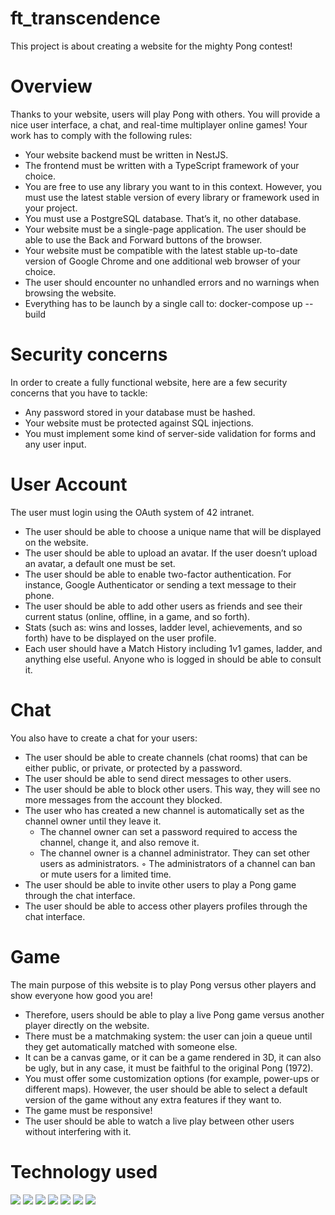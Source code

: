 # ft_transcendence
This project is about creating a website for the mighty Pong contest!

# Overview
Thanks to your website, users will play Pong with others. You will provide a nice user interface, a chat, and real-time multiplayer online games!
Your work has to comply with the following rules:
- Your website backend must be written in NestJS.
- The frontend must be written with a TypeScript framework of your choice.
- You are free to use any library you want to in this context. However, you must use the latest stable version of every library or framework used in your project.
- You must use a PostgreSQL database. That’s it, no other database.
- Your website must be a single-page application. The user should be able to use the Back and Forward buttons of the browser.
- Your website must be compatible with the latest stable up-to-date version of Google Chrome and one additional web browser of your choice.
- The user should encounter no unhandled errors and no warnings when browsing the website.
- Everything has to be launch by a single call to: docker-compose up --build

# Security concerns
In order to create a fully functional website, here are a few security concerns that you have to tackle:
- Any password stored in your database must be hashed.
- Your website must be protected against SQL injections.
- You must implement some kind of server-side validation for forms and any user input.

# User Account
The user must login using the OAuth system of 42 intranet.
- The user should be able to choose a unique name that will be displayed on the website.
- The user should be able to upload an avatar. If the user doesn’t upload an avatar, a default one must be set.
- The user should be able to enable two-factor authentication. For instance, Google Authenticator or sending a text message to their phone.
- The user should be able to add other users as friends and see their current status (online, offline, in a game, and so forth).
- Stats (such as: wins and losses, ladder level, achievements, and so forth) have to be displayed on the user profile.
- Each user should have a Match History including 1v1 games, ladder, and anything else useful. Anyone who is logged in should be able to consult it.

# Chat
You also have to create a chat for your users:
- The user should be able to create channels (chat rooms) that can be either public, or private, or protected by a password.
- The user should be able to send direct messages to other users.
- The user should be able to block other users. This way, they will see no more messages from the account they blocked.
- The user who has created a new channel is automatically set as the channel owner until they leave it.
	- The channel owner can set a password required to access the channel, change it, and also remove it.
	- The channel owner is a channel administrator. They can set other users as administrators.
◦ The administrators of a channel can ban or mute users for a limited time.
- The user should be able to invite other users to play a Pong game through the chat interface.
- The user should be able to access other players profiles through the chat interface.

# Game
The main purpose of this website is to play Pong versus other players and show everyone how good you are!
- Therefore, users should be able to play a live Pong game versus another player directly on the website.
- There must be a matchmaking system: the user can join a queue until they get automatically matched with someone else.
- It can be a canvas game, or it can be a game rendered in 3D, it can also be ugly, but in any case, it must be faithful to the original Pong (1972).
- You must offer some customization options (for example, power-ups or different maps). However, the user should be able to select a default version of the game without any extra features if they want to.
- The game must be responsive!
- The user should be able to watch a live play between other users without interfering with it.

# Technology used
<img src="https://img.shields.io/badge/HTML5-E34F26?style=for-the-badge&logo=html5&logoColor=white" /> <img src="https://img.shields.io/badge/CSS3-1572B6?style=for-the-badge&logo=css3&logoColor=white" />
<img src="https://img.shields.io/badge/TypeScript-007ACC?style=for-the-badge&logo=typescript&logoColor=white" />
<img src="https://img.shields.io/badge/React-20232A?style=for-the-badge&logo=react&logoColor=61DAFB" />
<img src="https://img.shields.io/badge/Material%20UI-007FFF?style=for-the-badge&logo=mui&logoColor=white" />
<img src="https://img.shields.io/badge/storybook-FF4785?style=for-the-badge&logo=storybook&logoColor=white" />
<img src="https://img.shields.io/badge/Miro-F7C922?style=for-the-badge&logo=Miro&logoColor=050036" />

